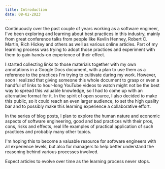 ```yaml
---
title: Introduction
date: 08-02-2023
---
```


Continuously over the past couple of years working as a software engineer, I've been exploring and learning about best practices in this industry, mainly from great conference talks from people like Kevlin Henney, Robert C. Martin, Rich Hickey and others as well as various online articles. Part of my learning process was trying to adopt those practices and experiment with them to gain hands-on experience of their effect.

I started collecting links to those materials together with my own annotations in a Google Docs document, with a plan to use them as a reference to the practices I'm trying to cultivate during my work. However, soon I realized that giving someone this whole document to grasp or even a handful of links to hour-long YouTube videos to watch might not be the best way to spread this valuable knowledge, so I had to come up with an alternative format for it. In the spirit of open source, I also decided to make this public, so it could reach an even larger audience, to set the high quality bar and to possibly make this learning experience a collaborative effort.

In the series of blog posts, I plan to explore the human nature and economic aspects of software engineering, good and bad practices with their pros, cons, risks and effects, real life examples of practical application of such practices and probably many other topics.

I'm hoping this to become a valuable resource for software engineers with all experience levels, but also for managers to help better understand the reasoning behind various processes involved.

Expect articles to evolve over time as the learning process never stops.
